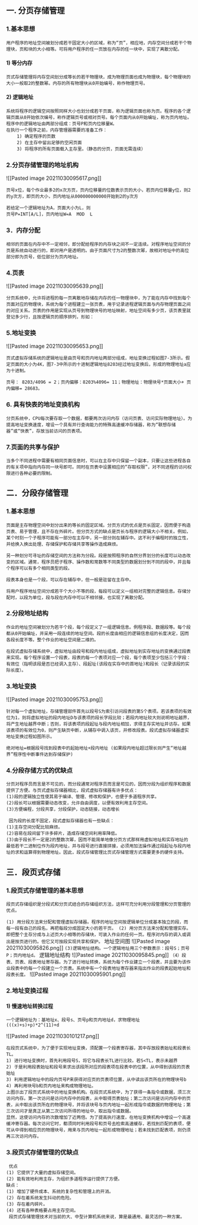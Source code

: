 ## 一.  分页存储管理
### 1.基本思想
	用户程序的地址空间被划分成若干固定大小的区域，称为“页”，相应地，内存空间分成若干个物理块，页和块的大小相等。可将用户程序的任一页放在内存的任一块中，实现了离散分配。
#### 1) 等分内存
	页式存储管理将内存空间划分成等长的若干物理块，成为物理页面也成为物理块，每个物理块的大小一般取2的整数幂。内存的所有物理块从0开始编号，称作物理页号。
#### 2) 逻辑地址
	系统将程序的逻辑空间按照同样大小也划分成若干页面，称为逻辑页面也称为页。程序的各个逻辑页面从0开始依次编号，称作逻辑页号或相对页号。每个页面内从0开始编址，称为页内地址。程序中的逻辑地址由两部分组成：页号P和页内位移量W。
	在执行一个程序之前，内存管理器需要的准备工作：
		1) 确定程序的页数
		2) 在主存中留出足够的空闲页面
		3) 将程序的所有页面载入主存里。（静态的分页，页面无需连续）
### 2.分页存储管理的地址机构
![[Pasted image 20211030095617.png]]

	页号x位，每个作业最多2的x次方页，页内位移量的位数表示页的大小，若页内位移量y位，则2的y次方，即页的大小，页内地址从000000000000开始到2的y次方
	
	若给定一个逻辑地址为A，页面大小为L，则
	页号P=INT[A/L]，页内地址W=A  MOD  L
### 3．内存分配
    相邻的页面在内存中不一定相邻，即分配给程序的内存块之间不一定连续。对程序地址空间的分页是系统自动进行的，即对用户是透明的。由于页面尺寸为2的整数次幂，故相对地址中的高位部分即为页号，低位部分为页内地址。
### 4.页表
![[Pasted image 20211030095639.png]]

	分页系统中，允许将进程的每一页离散地存储在内存的任一物理块中，为了能在内存中找到每个页面对应的物理块，系统为每个进程建立一张页表，用于记录进程逻辑页面与内存物理页面之间的对应关系。页表的作用是实现从页号到物理块号的地址映射，地址空间有多少页，该页表里就登记多少行，且按逻辑页的顺序排列，形如：
### 5.地址变换
![[Pasted image 20211030095653.png]]

	页式虚拟存储系统的逻辑地址是由页号和页内地址两部分组成，地址变换过程如图7-3所示。假定页面的大小为4K，图7-3中所示的十进制逻辑地址8203经过地址变换后，形成的物理地址a应为十进制。         
	
	页号： 8203/4096 = 2；页内偏移：8203%4096= 11；物理地址：物理块号*页面大小+ 页内偏移= 28683。
### 6. 具有快表的地址变换机构
	分页系统中，CPU每次要存取一个数据，都要两次访问内存（访问页表、访问实际物理地址）。为提高地址变换速度，增设一个具有并行查询能力的特殊高速缓冲存储器，称为“联想存储器”或“快表”，存放当前访问的页表项。
### 7.页面的共享与保护
    当多个不同进程中需要有相同页面信息时，可以在主存中只保留一个副本，只要让这些进程各自的有关项中指向内存同一块号即可。同时在页表中设置相应的“存取权限”，对不同进程的访问权限进行各种必要的限制。
## 二．分段存储管理
### 1.基本思想
	页面是主存物理空间中划分出来的等长的固定区域。分页方式的优点是页长固定，因而便于构造页表、易于管理，且不存在外碎片。但分页方式的缺点是页长与程序的逻辑大小不相关。例如，某个时刻一个子程序可能有一部分在主存中，另一部分则在辅存中。这不利于编程时的独立性，并给换入换出处理、存储保护和存储共享等操作造成麻烦。
	
	另一种划分可寻址的存储空间的方法称为分段。段是按照程序的自然分界划分的长度可以动态改变的区域。通常，程序员把子程序、操作数和常数等不同类型的数据划分到不同的段中，并且每个程序可以有多个相同类型的段。
	
 	段表本身也是一个段，可以存在辅存中，但一般是驻留在主存中。
	
	将用户程序地址空间分成若干个大小不等的段，每段可以定义一组相对完整的逻辑信息。存储分配时，以段为单位，段与段在内存中可以不相邻接，也实现了离散分配。
### 2.分段地址结构
	作业的地址空间被划分为若干个段，每个段定义了一组逻辑信息。例程序段、数据段等。每个段都从0开始编址，并采用一段连续的地址空间。段的长度由相应的逻辑信息组的长度决定，因而各段长度不等。整个作业的地址空间是二维的。
	
	在段式虚拟存储系统中，虚拟地址由段号和段内地址组成，虚拟地址到实存地址的变换通过段表来实现。每个程序设置一个段表，段表的每一个表项对应一个段，每个表项至少包括三个字段：有效位（指明该段是否已经调入主存）、段起址(该段在实存中的首地址)和段长（记录该段的实际长度）。
### 3.地址变换
![[Pasted image 20211030095753.png]]

	针对每一个虚拟地址，存储管理部件首先以段号S为索引访问段表的第S个表项。若该表项的有效位为1，则将虚拟地址的段内地址D与该表项的段长字段比较；若段内地址较大则说明地址越界，将产生地址越界中断；否则，将该表项的段起址与段内地址相加，求得主存实地址并访存。如果该表项的有效位为0，则产生缺页中断，从辅存中调入该页，并修改段表。段式虚拟存储器虚实地址变换过程如图所示。
	
	绝对地址=根据段号找到段表中的起始地址+段内地址 (如果段内地址超过限长则产生“地址越界”程序性中断事件达到存储保护)
### 4.分段存储方式的优缺点
	分页对程序员而言是不可见的，而分段通常对程序员而言是可见的，因而分段为组织程序和数据提供了方便。与页式虚拟存储器相比，段式虚拟存储器有许多优点：
	(1)段的逻辑独立性使其易于编译、管理、修改和保护，也便于多道程序共享。
	(2)段长可以根据需要动态改变，允许自由调度，以便有效利用主存空间。
	(3)方便编程，分段共享，分段保护，动态链接，动态增长
	
	 因为段的长度不固定，段式虚拟存储器也有一些缺点：
	(1)主存空间分配比较麻烦。
	(2)容易在段间留下许多碎片，造成存储空间利用率降低。
	(3)由于段长不一定是2的整数次幂，因而不能简单地像分页方式那样用虚拟地址和实存地址的最低若干二进制位作为段内地址，并与段号进行直接拼接，必须用加法操作通过段起址与段内地址的求和运算得到物理地址。因此，段式存储管理比页式存储管理方式需要更多的硬件支持。
## 三．段页式存储
### 1.段页式存储管理的基本思想
	段页式存储组织是分段式和分页式结合的存储组织方法，这样可充分利用分段管理和分页管理的优点。
`(1) 用分段方法来分配和管理虚拟存储器。程序的地址空间按逻辑单位分成基本独立的段，而每一段有自己的段名，再把每段分成固定大小的若干页。
(2) 用分页方法来分配和管理实存。即把整个主存分成与上述页大小相等的存储块，可装入作业的任何一页。程序对内存的调入或调出是按页进行的。但它又可按段实现共享和保护。`
	 地址空间图
	 ![[Pasted image 20211030095826.png]]
  `(3)逻辑地址结构。一个逻辑地址用三个参数表示：段号S；页号P；页内地址d。`
	  逻辑地址结构
	  ![[Pasted image 20211030095845.png]]
`（4）段表、页表、段表地址寄存器。为了进行地址转换，系统为每个作业建立一个段表，并且要为该作业段表中的每一个段建立一个页表。系统中有一个段表地址寄存器来指出作业的段表起始地址和段表长度。`
	![[Pasted image 20211030095901.png]]
### 2.地址变换过程
#### 1) 慢速地址转换过程
	一个逻辑地址为：基地址x、段号s、页号p和页内地址d，求物理地址(((x)+s)+p)*2^(11)+d
	
![[Pasted image 20211030101217.png]]

	在段页式系统中，为了便于实现地址变换，须配置一个段表寄存器，其中存放段表始址和段表长TL。
	1) 进行地址变换时，首先利用段号S，将它与段表长TL进行比较。若S<TL，表示未越界
	2) 于是利用段表始址和段号来求出该段所对应的段表项在段表中的位置，从中得到该段的页表始址
	3) 利用逻辑地址中的段内页号P来获得对应页的页表项位置，从中读出该页所在的物理块号b
	4) 再利用块号b和页内地址来构成物理地址。
	上图示出了段页式系统中的地址变换机构。在段页式系统中，为了获得一条指令或数据，须三次访问内存。第一次访问是访问内存中的段表，从中取得页表始址；第二次访问是访问内存中的页表，从中取出该页所在的物理块号，并将该块号与页内地址一起形成指令或数据的物理地址；第三次访问才是真正从第二次访问所得的地址中，取出指令或数据。
	显然，这使访问内存的次数增加了近两倍。为了提高执行速度，在地址变换机构中增设一个高速缓冲寄存器。每次访问它时，都须同时利用段号和页号去检索高速缓存，若找到匹配的表项，便可从中得到相应页的物理块号，用来与页内地址一起形成物理地址；若未找到匹配表项，则仍须再三次访问内存。
 ### 3.段页式存储管理的优缺点
	 优点
	(1) 它提供了大量的虚拟存储空间。
	(2) 能有效地利用主存，为组织多道程序运行提供了方便。
	缺点：
	(1) 增加了硬件成本、系统的复杂性和管理上的开消。
	(2) 存在着系统发生抖动的危险。
	(3) 存在着内碎片。
	(4) 还有各种表格要占用主存空间。
	 段页式存储管理技术对当前的大、中型计算机系统来说，算是最通用、最灵活的一种方案。
